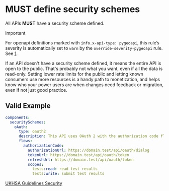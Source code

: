 # **MUST** define security schemes

All APIs **MUST** have a security scheme defined.

> [!IMPORTANT]
> For openapi definitions marked with `info.x-api-type: pygeoapi`, this rule’s severity is automatically set to `warn` by the `override-severity-pygeoapi` rule. See [1].

If an API doesn't have a security scheme defined, it means the entire API is open to the public. That's probably not what you want, even if all the data is read-only. Setting lower rate limits for the public and letting known consumers use more resources is a handy path to monetization, and helps know who your power users are when changes need feedback or migration, even if not just good practice.

## Valid Example

```yaml
components:
  securitySchemes:
    oAuth:
      type: oauth2
      description: This API uses OAuth 2 with the authorization code flow. [More info](https://oauth.net/2/grant-types/authorization-code/)
      flows:
        authorizationCode:
          authorizationUrl: https://domain.test/api/oauth/dialog
          tokenUrl: https://domain.test/api/oauth/token
          refreshUrl: https://domain.test/api/oauth/token
          scopes:
            tests:read: read test results
            tests:write: submit test results
```

[UKHSA Guidelines Security][2]

[1]: ../index.md#pygeoapi-severity-overrides
[2]: ../../api-guidelines/security.md#authentication
